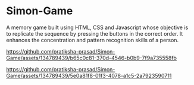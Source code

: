 # Simon-Game
A memory game built using HTML, CSS and Javascript whose objective is to replicate the sequence by pressing the buttons in the correct order. It enhances the concentration and pattern recognition skills of a person. 


https://github.com/pratiksha-prasad/Simon-Game/assets/134789439/b65c0c81-370d-4546-b0b9-7f9a735558fb



https://github.com/pratiksha-prasad/Simon-Game/assets/134789439/5e0a81f8-01f3-4078-a1c5-2a7923590711

